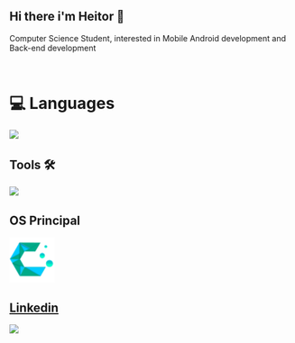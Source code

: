 ## Hi there i'm Heitor 👋
Computer Science Student, interested in Mobile Android development and Back-end development


<div style="display: inlineblock"><br>
<h1> 💻 Languages </h1>
<div align="left">
  <img src="https://skillicons.dev/icons?i=java,kotlin,bash,javascript,typescript,py,nodejs,go,cpp,html,css" width="900"/>
 </div>
</div>

 <h2>Tools 🛠️</h2>
<div align="left">
  <img src="https://skillicons.dev/icons?i=mysql,postgres,androidstudio,dynamodb,azure,vercel,tailwind,fastapi,docker,git,aws,arduino,postman,linux" width="1500"/>
 </div>
</div>

<div style="display: inlineblock">
     <h2>OS Principal</h2> 
 <div >
   <a href="https://cachyos.org/" target="_blank">
  <img  alt="OS"  width="80" src="https://github.com/CachyOS/calamares-config/blob/grub-3.2/etc/calamares/branding/cachyos/logo.png">
 </div>   
</div>

<h2>Linkedin</h2>
<div>
   <a href="https://www.linkedin.com/in/heitorhsantos/" target="_blank"><img src="https://skillicons.dev/icons?i=linkedin" width="70"/></a>
</div>
